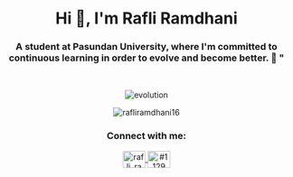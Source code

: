 <h1 align="center">Hi 👋, I'm Rafli Ramdhani</h1>
<h3 align="center">A student at Pasundan University, where I'm committed to continuous learning in order to evolve and become better. 🚀 "</h3>
<br>
<p align="center">
  <img alt="evolution" src="https://res.cloudinary.com/cloudinary-marketing/images/c_fill,w_700/f_auto,q_auto/v1649720751/Web_Assets/blog/Mario_1/Mario_1-gif?_i=AA" style="max-width: 50%;">
</p>

<p align="center"> 
  <img src="https://komarev.com/ghpvc/?username=rafliramdhani16&label=Profile%20views&color=0e75b6&style=flat" alt="rafliramdhani16" />
</p>

<h3 align="center">Connect with me:</h3>

<p align="center">
  <a href="https://instagram.com/rafli_ramdhanii" target="blank">
    <img align="center" src="https://raw.githubusercontent.com/rahuldkjain/github-profile-readme-generator/master/src/images/icons/Social/instagram.svg" alt="rafli_ramdhanii" height="30" width="40" />
  </a>
  <a href="https://discord.gg/#1129" target="blank">
    <img align="center" src="https://raw.githubusercontent.com/rahuldkjain/github-profile-readme-generator/master/src/images/icons/Social/discord.svg" alt="#1129" height="30" width="40" />
  </a>
</p>

